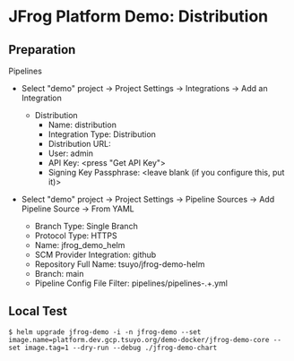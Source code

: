 # JFrog Platform Demo: Distribution

## Preparation

Pipelines
- Select "demo" project -> Project Settings -> Integrations -> Add an Integration
  - Distribution
    - Name: distribution
    - Integration Type: Distribution
    - Distribution URL: <auto-filled>
    - User: admin
    - API Key: <press "Get API Key">
    - Signing Key Passphrase: <leave blank (if you configure this, put it)>

- Select "demo" project -> Project Settings -> Pipeline Sources -> Add Pipeline Source -> From YAML
  - Branch Type: Single Branch
  - Protocol Type: HTTPS
  - Name: jfrog_demo_helm
  - SCM Provider Integration: github
  - Repository Full Name: tsuyo/jfrog-demo-helm
  - Branch: main
  - Pipeline Config File Filter: pipelines/pipelines-.+.yml

## Local Test
```
$ helm upgrade jfrog-demo -i -n jfrog-demo --set image.name=platform.dev.gcp.tsuyo.org/demo-docker/jfrog-demo-core --set image.tag=1 --dry-run --debug ./jfrog-demo-chart
```